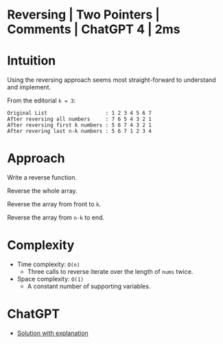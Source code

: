 # Reversing | Two Pointers | Comments | ChatGPT 4 | 2ms

# Intuition

Using the reversing approach seems most straight-forward to understand and implement.

From the editorial `k = 3`:
```
Original List                   : 1 2 3 4 5 6 7
After reversing all numbers     : 7 6 5 4 3 2 1
After reversing first k numbers : 5 6 7 4 3 2 1
After revering last n-k numbers : 5 6 7 1 2 3 4
```

# Approach

Write a reverse function.

Reverse the whole array.

Reverse the array from front to `k`.

Reverse the array from `n-k` to end.

# Complexity

- Time complexity: `O(n)`
    - Three calls to reverse iterate over the length of `nums` twice.
- Space complexity: `O(1)`
    - A constant number of supporting variables.

# ChatGPT

- [Solution with explanation](https://chat.openai.com/share/427d14c5-017f-4bdd-8ec1-fefced1a220d)
